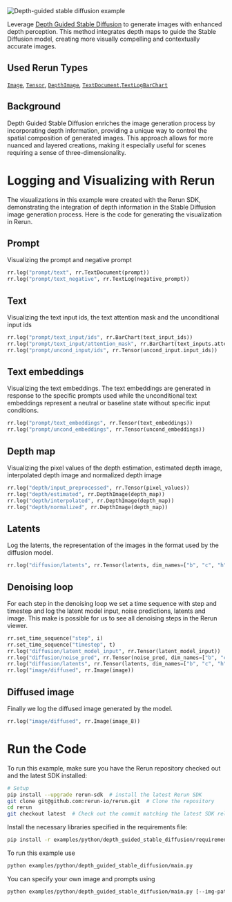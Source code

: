 <!--[metadata]
title = "Depth Guided Stable Diffusion"
tags = ["depth-guided", "stable-diffusion", "huggingface", "3D", "tensor", "text"]
description = "Leverage Depth Guided Stable Diffusion to generate images with enhanced depth perception. This method integrates depth maps to guide the Stable Diffusion model, creating more visually compelling and contextually accurate images."
thumbnail = "https://static.rerun.io/depth_guided_stable_diffusion/a85516aba09f72649517891d767e15383ce7f4ea/480w.png"
thumbnail_dimensions = [480, 253]
channel = "nightly"
-->

<picture>
  <source media="(max-width: 480px)" srcset="https://static.rerun.io/depth_guided_stable_diffusion/a85516aba09f72649517891d767e15383ce7f4ea/480w.png">
  <source media="(max-width: 768px)" srcset="https://static.rerun.io/depth_guided_stable_diffusion/a85516aba09f72649517891d767e15383ce7f4ea/768w.png">
  <source media="(max-width: 1024px)" srcset="https://static.rerun.io/depth_guided_stable_diffusion/a85516aba09f72649517891d767e15383ce7f4ea/1024w.png">
  <source media="(max-width: 1200px)" srcset="https://static.rerun.io/depth_guided_stable_diffusion/a85516aba09f72649517891d767e15383ce7f4ea/1200w.png">
  <img src="https://static.rerun.io/depth_guided_stable_diffusion/a85516aba09f72649517891d767e15383ce7f4ea/full.png" alt="Depth-guided stable diffusion example">
</picture>

Leverage [Depth Guided Stable Diffusion](https://github.com/Stability-AI/stablediffusion?tab=readme-ov-file#depth-conditional-stable-diffusion) to generate images with enhanced depth perception. This method integrates depth maps to guide the Stable Diffusion model, creating more visually compelling and contextually accurate images.

## Used Rerun Types
[`Image`](https://www.rerun.io/docs/reference/types/archetypes/image), [`Tensor`](https://www.rerun.io/docs/reference/types/archetypes/tensor), [`DepthImage`](https://www.rerun.io/docs/reference/types/archetypes/depth_image), [`TextDocument`](https://www.rerun.io/docs/reference/types/archetypes/text_document),[`TextLog`](https://www.rerun.io/docs/reference/types/archetypes/text_log)[`BarChart`](https://www.rerun.io/docs/reference/types/archetypes/bar_chart)

## Background
Depth Guided Stable Diffusion enriches the image generation process by incorporating depth information, providing a unique way to control the spatial composition of generated images. This approach allows for more nuanced and layered creations, making it especially useful for scenes requiring a sense of three-dimensionality.

# Logging and Visualizing with Rerun
The visualizations in this example were created with the Rerun SDK, demonstrating the integration of depth information in the Stable Diffusion image generation process. Here is the code for generating the visualization in Rerun.

## Prompt
Visualizing the prompt and negative prompt
```python
rr.log("prompt/text", rr.TextDocument(prompt))
rr.log("prompt/text_negative", rr.TextLog(negative_prompt))
```

## Text
Visualizing the text input ids, the text attention mask and the unconditional input ids
```python
rr.log("prompt/text_input/ids", rr.BarChart(text_input_ids))
rr.log("prompt/text_input/attention_mask", rr.BarChart(text_inputs.attention_mask))
rr.log("prompt/uncond_input/ids", rr.Tensor(uncond_input.input_ids))
```

## Text embeddings
Visualizing the text embeddings. The text embeddings are generated in response to the specific prompts used while the unconditional text embeddings represent a neutral or baseline state without specific input conditions.
```python
rr.log("prompt/text_embeddings", rr.Tensor(text_embeddings))
rr.log("prompt/uncond_embeddings", rr.Tensor(uncond_embeddings))
```

## Depth map
Visualizing the pixel values of the depth estimation, estimated depth image, interpolated depth image and normalized depth image
```python
rr.log("depth/input_preprocessed", rr.Tensor(pixel_values))
rr.log("depth/estimated", rr.DepthImage(depth_map))
rr.log("depth/interpolated", rr.DepthImage(depth_map))
rr.log("depth/normalized", rr.DepthImage(depth_map))
```

## Latents
Log the latents, the representation of the images in the format used by the diffusion model.
```python
rr.log("diffusion/latents", rr.Tensor(latents, dim_names=["b", "c", "h", "w"]))
```

## Denoising loop
For each step in the denoising loop we set a time sequence with step and timestep and log the latent model input, noise predictions, latents and image. This make is possible for us to see all denoising steps in the Rerun viewer.
```python
rr.set_time_sequence("step", i)
rr.set_time_sequence("timestep", t)
rr.log("diffusion/latent_model_input", rr.Tensor(latent_model_input))
rr.log("diffusion/noise_pred", rr.Tensor(noise_pred, dim_names=["b", "c", "h", "w"]))
rr.log("diffusion/latents", rr.Tensor(latents, dim_names=["b", "c", "h", "w"]))
rr.log("image/diffused", rr.Image(image))
```

## Diffused image
Finally we log the diffused image generated by the model.

```python
rr.log("image/diffused", rr.Image(image_8))
```

# Run the Code

To run this example, make sure you have the Rerun repository checked out and the latest SDK installed:
```bash
# Setup
pip install --upgrade rerun-sdk  # install the latest Rerun SDK
git clone git@github.com:rerun-io/rerun.git  # Clone the repository
cd rerun
git checkout latest  # Check out the commit matching the latest SDK release
```

Install the necessary libraries specified in the requirements file:
```bash
pip install -r examples/python/depth_guided_stable_diffusion/requirements.txt
```

To run this example use
```bash
python examples/python/depth_guided_stable_diffusion/main.py
```

You can specify your own image and prompts using
```bash
python examples/python/depth_guided_stable_diffusion/main.py [--img-path IMG_PATH] [--depth-map-path DEPTH_MAP_PATH] [--prompt PROMPT]
`````
